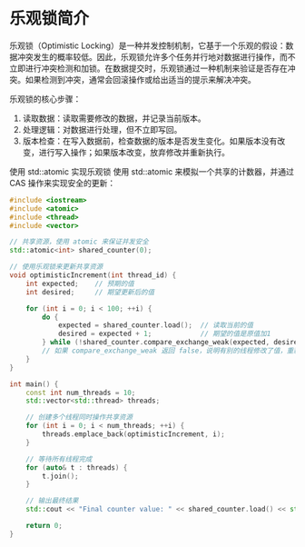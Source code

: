 # 乐观锁简介
乐观锁（Optimistic Locking）是一种并发控制机制，它基于一个乐观的假设：数据冲突发生的概率较低。因此，乐观锁允许多个任务并行地对数据进行操作，而不立即进行冲突检测和加锁。在数据提交时，乐观锁通过一种机制来验证是否存在冲突。如果检测到冲突，通常会回滚操作或给出适当的提示来解决冲突。

乐观锁的核心步骤：
1. 读取数据：读取需要修改的数据，并记录当前版本。
2. 处理逻辑：对数据进行处理，但不立即写回。
3. 版本检查：在写入数据前，检查数据的版本是否发生变化。如果版本没有改变，进行写入操作；如果版本改变，放弃修改并重新执行。

使用 std::atomic 实现乐观锁
使用 std::atomic<int> 来模拟一个共享的计数器，并通过 CAS 操作来实现安全的更新：
```cpp
#include <iostream>
#include <atomic>
#include <thread>
#include <vector>

// 共享资源，使用 atomic 来保证并发安全
std::atomic<int> shared_counter(0);

// 使用乐观锁来更新共享资源
void optimisticIncrement(int thread_id) {
    int expected;    // 预期的值
    int desired;     // 期望更新后的值

    for (int i = 0; i < 100; ++i) {
        do {
            expected = shared_counter.load();  // 读取当前的值
            desired = expected + 1;            // 期望的值是原值加1
        } while (!shared_counter.compare_exchange_weak(expected, desired)); // CAS操作
        // 如果 compare_exchange_weak 返回 false，说明有别的线程修改了值，重新尝试
    }
}

int main() {
    const int num_threads = 10;
    std::vector<std::thread> threads;

    // 创建多个线程同时操作共享资源
    for (int i = 0; i < num_threads; ++i) {
        threads.emplace_back(optimisticIncrement, i);
    }

    // 等待所有线程完成
    for (auto& t : threads) {
        t.join();
    }

    // 输出最终结果
    std::cout << "Final counter value: " << shared_counter.load() << std::endl; // 应该输出 1000

    return 0;
}

```














